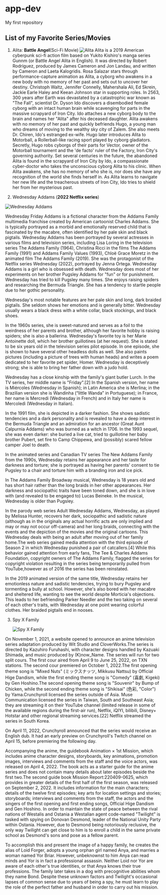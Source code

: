 # app-dev
My first repository 

## List of my Favorite Series/Movies 

1. Alita: **Battle Angel**(Sci-Fi Movie)
![Alita](https://cdn.entries.clios.com/styles/clio_aotw_ems_image_details_retina/s3/entry_attachments/image/51/1502/23381/75102/nb1bmtHyYObInAsrd11vkY8HS4GxtHNd7j-bx9P9pT4.jpg/nb1bmtHyYObInAsrd11vkY8HS4GxtHNd7j-bx9P9pT4.jpg)
Alita is a 2019 American cyberpunk sci-fi action film based on Yukito Kishiro's manga series Gunnm (or Battle Angel Alita in English). It was directed by Robert Rodriguez, produced by James Cameron and Jon Landau, and written by Cameron and Laeta Kalogridis. Rosa Salazar stars through performance-capture animation as Alita, a cyborg who awakens in a new body with no memory of her past and sets out to uncover her destiny. Christoph Waltz, Jennifer Connelly, Mahershala Ali, Ed Skrein, Jackie Earle Haley and Keean Johnson star in supporting roles.  In 2563, 300 years after Earth was devastated by a catastrophic war known as "The Fall", scientist Dr. Dyson Ido discovers a disembodied female cyborg with an intact    human brain while scavenging for parts in the massive scrapyard of Iron City. Ido attaches a new cyborg body to the brain and names her "Alita" after his deceased daughter. Alita awakens with no memory of her past and quickly befriends Hugo, a young man who dreams of moving to the wealthy sky city of Zalem. She also meets Dr. Chiren, Ido's estranged ex-wife. Hugo later introduces Alita to Motorball, a Rollerball-like racing sport played by cyborg gladiators. Secretly, Hugo robs cyborgs of their parts for Vector, owner of the Motorball tournament and the 'de facto' ruler of the Factory, Iron City's governing authority. Set several centuries in the future, the abandoned Alita is found in the scrapyard of Iron City by Ido, a compassionate cyber-doctor who takes the unconscious cyborg Alita to his clinic. When Alita awakens, she has no memory of who she is, nor does she have any recognition of the world she finds herself in. As Alita learns to navigate her new life and the treacherous streets of Iron City, Ido tries to shield her from her mysterious past.


2. Wednesday Addams (**2022 Netflix series**)

 ![Wednesday Addams](https://upload.wikimedia.org/wikipedia/en/thumb/a/a8/WednesdayAddams2022.jpeg/220px-WednesdayAddams2022.jpeg)

Wednesday Friday Addams is a fictional character from the Addams Family multimedia franchise created by American cartoonist Charles Addams. She is typically portrayed as a morbid and emotionally reserved child that is fascinated by the macabre, often identified by her pale skin and black pigtails. Wednesday Addams has been portrayed by several actresses in various films and television series, including Lisa Loring in the television series The Addams Family (1964), Christina Ricci in the films The Addams Family (1991) and Addams Family Values (1993), Chloë Grace Moretz in the animated film The Addams Family (2019). She was the protagonist of the Netflix series Wednesday (2022), portrayed by Jenna Ortega.
Wednesday Addams is a girl who is obsessed with death. Wednesday does most of her experiments on her brother Pugsley Addams for "fun" or for punishment. Wednesday has tried to kill Pugsley many times. She enjoys raising spiders and researching the Bermuda Triangle. She has a tendency to startle people due to her gothic personality.

Wednesday's most notable features are her pale skin and long, dark braided pigtails. She seldom shows her emotions and is generally bitter. Wednesday usually wears a black dress with a white collar, black stockings, and black shoes.

In the 1960s series, she is sweet-natured and serves as a foil to the weirdness of her parents and brother, although her favorite hobby is raising spiders; she is also a ballerina. Wednesday's favorite toy is her Marie Antoinette doll, which her brother guillotines (at her request). She is stated to be six years old in the television series pilot episode. In one episode, she is shown to have several other headless dolls as well. She also paints pictures (including a picture of trees with human heads) and writes a poem dedicated to her favorite pet spider, Homer. Wednesday is deceptively strong; she is able to bring her father down with a judo hold.

Wednesday has a close kinship with the family's giant butler Lurch. In the TV series, her middle name is "Friday".[2] In the Spanish version, her name is Miércoles (Wednesday in Spanish); in Latin America she is Merlina; in the Brazilian version she is Wandinha (“little Wanda” in Portuguese); in France, her name is Mercredi (Wednesday in French) and in Italy her name is Mercoledì (Wednesday in Italian).

In the 1991 film, she is depicted in a darker fashion. She shows sadistic tendencies and a dark personality and is revealed to have a deep interest in the Bermuda Triangle and an admiration for an ancestor (Great Aunt Calpurnia Addams) who was burned as a witch in 1706. In the 1993 sequel, she was even darker: she buried a live cat, tried to guillotine her baby brother Pubert, set fire to Camp Chippewa, and (possibly) scared fellow camper Joel to death.

In the animated series and Canadian TV series The New Addams Family from the 1990s, Wednesday retains her appearance and her taste for darkness and torture; she is portrayed as having her parents' consent to tie Pugsley to a chair and torture him with a branding iron and ice pick.

In The Addams Family Broadway musical, Wednesday is 18 years old and has short hair rather than the long braids in her other appearances. Her darkness and sociopathic traits have been toned down, and she is in love with (and revealed to be engaged to) Lucas Beineke. In the musical, Wednesday is older than Pugsley.

In the parody web series Adult Wednesday Addams, Wednesday, as played by Melissa Hunter, recovers her dark, sociopathic and sadistic nature (although as in the originals any actual horrific acts are only implied and may or may not occur off-camera) and her long braids, connecting with the events and the depiction of the movies and the original cartoons. This Wednesday deals with being an adult after moving out of her family home.The web series gained media attention with the third episode of Season 2 in which Wednesday punished a pair of catcallers.[4] While this behavior gained attention from early fans, The Tee & Charles Addams Foundation, copyright owners of The Addams Family, flagged the series for copyright violation resulting in the series being temporarily pulled from YouTube,however as of 2016 the series has been reinstated.

In the 2019 animated version of the same title, Wednesday retains her emotionless nature and sadistic tendencies, trying to bury Pugsley and tormenting a bully at school. However, she's also bored with her macabre and sheltered life, wanting to see the world despite Morticia's objections. This leads to her befriending Parker Needler and the two taking on several of each other's traits, with Wednesday at one point wearing colorful clothes. Her braided pigtails end in nooses.

3. Spy X Family 

	![Spy X Family](https://encrypted-tbn0.gstatic.com/images?q=tbn:ANd9GcRvEw2kUKFTMFgdyz5t4QxfaffrVN14eVjHPkx24ewW&s)
  
  On November 1, 2021, a website opened to announce an anime television series adaptation produced by Wit Studio and CloverWorks.The series is directed by Kazuhiro Furuhashi, with character designs handled by Kazuaki Shimada, and music produced by (K)now_Name. The series will run for two split cours. The first cour aired from April 9 to June 25, 2022, on TXN stations. The second cour premiered on October 1, 2022.The first opening theme song is "Mixed Nuts" (ミックスナッツ, Mikkusu Nattsu) by Official Hige Dandism, while the first ending theme song is "Comedy" (喜劇, Kigeki) by Gen Hoshino.The second opening theme song is "Souvenir" by Bump of Chicken, while the second ending theme song is "Shikisai" (色彩, "Color") by Yama.Crunchyroll licensed the series outside of Asia. Muse Communication licensed the series in Taiwan, South and Southeast Asia; they are streaming it on their YouTube channel (limited release in some of the available regions during the first-air run), Netflix, iQIYI, bilibili, Disney+ Hotstar and other regional streaming services.[22] Netflix streamed the series in South Korea.

On April 11, 2022, Crunchyroll announced that the series would receive an English dub. It had an early preview on Crunchyroll's Twitch channel on April 15, before premiering the following day.

Accompanying the anime, the guidebook Animation × 1st Mission, which includes anime character designs, storyboards, key animations, promotion images, interviews and comments from the staff and the voice actors, was released on April 4, 2022. The book acts as a starter guide for the anime series and does not contain many details about later episodes beside the first two.The second guide book Mission Report:220409-0625, which provides in greater details of the first half of the first season, was released on September 2, 2022. It includes information for the main characters; details of the twelve first episodes; key arts for location settings and stories; storyboards; interviews and comments from the staff, the actors and the singers of the first opening and first ending songs, Official Hige Dandism and Gen Hoshino.
In order to maintain the state of peace between the rival nations of Westalis and Ostania a Westalian agent code-named "Twilight" is tasked with spying on Donovan Desmond, leader of the National Unity Party within Ostania. However, due to Desmond being notoriously reclusive, the only way Twilight can get close to him is to enroll a child in the same private school as Desmond's sons and pose as a fellow parent.

To accomplish this and present the image of a happy family, he creates the alias of Loid Forger, adopts a young orphan girl named Anya, and marries a woman named Yor Briar. However, unbeknownst to him Anya can read minds and Yor is in fact a professional assassin. Neither Loid nor Yor are aware of each other's true identities, or that Anya knows their true professions. The family later takes in a dog with precognitive abilities whom they name Bond. Despite these unknown factors and Twilight's occasional lapses of common sense due to years of being a spy, he must learn to play the role of the perfect father and husband in order to carry out his mission.
 
